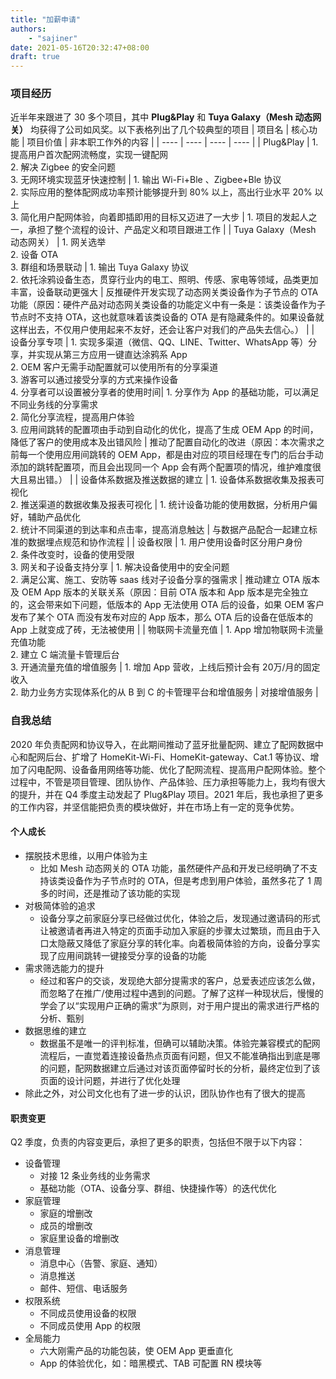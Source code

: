 ```yaml
---
title: "加薪申请"
authors:
    - "sajiner"
date: 2021-05-16T20:32:47+08:00
draft: true
---
```

### 项目经历
近半年来跟进了 30 多个项目，其中 **Plug&Play** 和 **Tuya Galaxy（Mesh 动态网关）** 均获得了公司如风奖。以下表格列出了几个较典型的项目
|  项目名   | 核心功能 | 项目价值  | 非本职工作外的内容 |
|  ----  | ----  | ----  | ----  |
| Plug&Play | 1. 提高用户首次配网流畅度，实现一键配网 <br/>2. 解决 Zigbee 的安全问题 <br/>3. 无网环境实现蓝牙快速控制 | 1. 输出 Wi-Fi+Ble 、Zigbee+Ble 协议 <br/>2. 实际应用的整体配网成功率预计能够提升到 80% 以上，高出行业水平 20% 以上 <br/>3. 简化用户配网体验，向着即插即用的目标又迈进了一大步 | 1. 项目的发起人之一，承担了整个流程的设计、产品定义和项目跟进工作 |
| Tuya Galaxy（Mesh 动态网关） | 1. 网关选举 <br/>2. 设备 OTA <br/>3. 群组和场景联动 | 1. 输出 Tuya Galaxy 协议 <br/>2. 依托涂鸦设备生态，贯穿行业内的电工、照明、传感、家电等领域，品类更加丰富，设备联动更强大 | 反推硬件开发实现了动态网关类设备作为子节点的 OTA 功能（原因：硬件产品对动态网关类设备的功能定义中有一条是：该类设备作为子节点时不支持 OTA，这也就意味着该类设备的 OTA 是有隐藏条件的。如果设备就这样出去，不仅用户使用起来不友好，还会让客户对我们的产品失去信心。） |
| 设备分享专项  | 1. 实现多渠道（微信、QQ、LINE、Twitter、WhatsApp 等）分享，并实现从第三方应用一键直达涂鸦系 App <br/>2. OEM 客户无需手动配置就可以使用所有的分享渠道 <br/>3. 游客可以通过接受分享的方式来操作设备 <br/>4. 分享者可以设置被分享者的使用时间| 1. 分享作为 App 的基础功能，可以满足不同业务线的分享需求 <br/>2. 简化分享流程，提高用户体验 <br/>3. 应用间跳转的配置项由手动到自动化的优化，提高了生成 OEM App 的时间，降低了客户的使用成本及出错风险 | 推动了配置自动化的改进（原因：本次需求之前每一个使用应用间跳转的 OEM App，都是由对应的项目经理在专门的后台手动添加的跳转配置项，而且会出现同一个 App 会有两个配置项的情况，维护难度很大且易出错。） |
| 设备体系数据及推送数据的建立  | 1. 设备体系数据收集及报表可视化 <br/>2. 推送渠道的数据收集及报表可视化 | 1. 统计设备功能的使用数据，分析用户偏好，辅助产品优化 <br/>2. 统计不同渠道的到达率和点击率，提高消息触达 | 与数据产品配合一起建立标准的数据埋点规范和协作流程 |
| 设备权限 | 1. 用户使用设备时区分用户身份 <br/>2. 条件改变时，设备的使用受限 <br/>3. 网关和子设备支持分享 | 1. 解决设备使用中的安全问题 <br/>2. 满足公寓、施工、安防等 saas 线对子设备分享的强需求 | 推动建立 OTA 版本及 OEM App 版本的关联关系（原因：目前 OTA 版本和 App 版本是完全独立的，这会带来如下问题，低版本的 App 无法使用 OTA 后的设备，如果 OEM 客户发布了某个 OTA 而没有发布对应的 App 版本，那么 OTA 后的设备在低版本的 App 上就变成了砖，无法被使用 |
| 物联网卡流量充值 | 1. App 增加物联网卡流量充值功能 <br/>2. 建立 C 端流量卡管理后台 <br/>3. 开通流量充值的增值服务 | 1. 增加 App 营收，上线后预计会有 20万/月的固定收入 <br/>2. 助力业务方实现体系化的从 B 到 C 的卡管理平台和增值服务 | 对接增值服务 |


### 自我总结
2020 年负责配网和协议导入，在此期间推动了蓝牙批量配网、建立了配网数据中心和配网后台、扩增了 HomeKit-Wi-Fi、HomeKit-gateway、Cat.1 等协议、增加了闪电配网、设备备用网络等功能、优化了配网流程、提高用户配网体验。整个过程中，不管是项目管理、团队协作、产品体验、压力承担等能力上，我均有很大的提升，并在 Q4 季度主动发起了 Plug&Play 项目。2021 年后，我也承担了更多的工作内容，并坚信能把负责的模块做好，并在市场上有一定的竞争优势。
#### 个人成长
* 摆脱技术思维，以用户体验为主
    * 比如 Mesh 动态网关的 OTA 功能，虽然硬件产品和开发已经明确了不支持该类设备作为子节点时的 OTA，但是考虑到用户体验，虽然多花了 1 周多的时间，还是推动了该功能的实现
* 对极简体验的追求
    * 设备分享之前家庭分享已经做过优化，体验之后，发现通过邀请码的形式让被邀请者再进入特定的页面手动加入家庭的步骤太过繁琐，而且由于入口太隐蔽又降低了家庭分享的转化率。向着极简体验的方向，设备分享实现了应用间跳转一键接受分享的设备的功能
* 需求筛选能力的提升
    * 经过和客户的交谈，发现绝大部分提需求的客户，总爱表述应该怎么做，而忽略了在推广/使用过程中遇到的问题。了解了这样一种现状后，慢慢的学会了以“实现用户正确的需求”为原则，对于用户提出的需求进行严格的分析、甄别
* 数据思维的建立
    * 数据虽不是唯一的评判标准，但确可以辅助决策。体验完兼容模式的配网流程后，一直觉着连接设备热点页面有问题，但又不能准确指出到底是哪的问题，配网数据建立后通过对该页面停留时长的分析，最终定位到了该页面的设计问题，并进行了优化处理
* 除此之外，对公司文化也有了进一步的认识，团队协作也有了很大的提高
#### 职责变更
Q2 季度，负责的内容变更后，承担了更多的职责，包括但不限于以下内容：
* 设备管理
    * 对接 12 条业务线的业务需求
    * 基础功能（OTA、设备分享、群组、快捷操作等）的迭代优化
* 家庭管理
    * 家庭的增删改
    * 成员的增删改
    * 家庭里设备的增删改
* 消息管理
    * 消息中心（告警、家庭、通知）
    * 消息推送
    * 邮件、短信、电话服务
* 权限系统
    * 不同成员使用设备的权限
    * 不同成员使用 App 的权限
* 全局能力
    * 六大刚需产品的功能包装，使 OEM App 更垂直化
    * App 的体验优化，如：暗黑模式、TAB 可配置 RN 模块等

